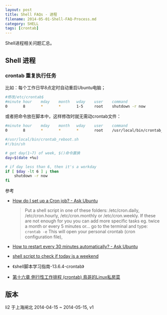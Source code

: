 ```yaml
---
layout: post
title: Shell FAQs - 进程
filename: 2014-05-01-Shell-FAQ-Process.md
category: SHELL
tags: [crontab]
---
```


Shell进程相关问题汇总。

## Shell 进程

### crontab 重复执行任务

比如：每个工作日早8点定时自动重启Ubuntu电脑；

``` bash
#修改/etc/crontab$
#minute hour    mday    month   wday    user    command
0       8       *       *       1-5     root    shutdown -r now
```

<!-- more -->

或者把命令放在脚本中，这样修改时就无需动crontab文件：

``` bash
#minute hour    mday    month   wday    user    command
0       8       *       *       *       root    /usr/local/bin/crontab_reboot.sh

#/usr/local/bin/crontab_reboot.sh
#!/bin/sh

# get day(1~7) of week, $()命令置换
day=$(date +%u)

# if day less than 6, then it's a workday
if [ $day -lt 6 ] ; then
    shutdown -r now
fi
```

参考

- [How do I set up a Cron job? - Ask Ubuntu](http://askubuntu.com/questions/2368/how-do-i-set-up-a-cron-job)

  > Put a shell script in one of these folders: /etc/cron.daily, /etc/cron.hourly, /etc/cron.monthly or /etc/cron.weekly.
  > If these are not enough for you you can add more specific tasks eg. twice a month or every 5 minutes or... go to the terminal and type: `crontab -e`
  > This will open your personal crontab (cron configuration file),

- [How to restart every 30 minutes automatically? - Ask Ubuntu](http://askubuntu.com/questions/243546/how-to-restart-every-30-minutes-automatically)
- [shell script to check if today is a weekend](http://www.digitalinternals.com/190/20130330/shell-script-to-check-if-today-is-a-weekend/)
- 《shell脚本学习指南-13.6.4-crontab》
- [第十六章 例行性工作排程 (crontab) 鳥哥的Linux私房菜](http://linux.vbird.org/linux_basic/0430cron.php)



## 版本

li2 于上海闸北
2014-04-15 ~ 2014-05-15, v1
